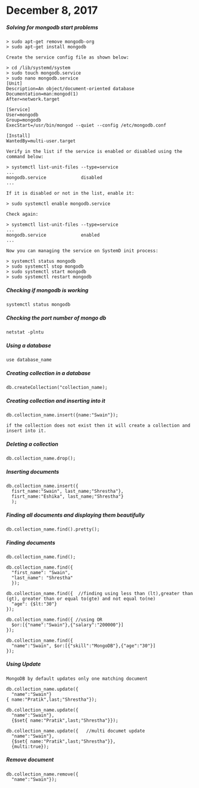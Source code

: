 # December 8, 2017


##### Solving for mongodb start problems
```
> sudo apt-get remove mongodb-org
> sudo apt-get install mongodb

Create the service config file as shown below:

> cd /lib/systemd/system
> sudo touch mongodb.service
> sudo nano mongodb.service
[Unit]
Description=An object/document-oriented database
Documentation=man:mongod(1)
After=network.target

[Service]
User=mongodb
Group=mongodb
ExecStart=/usr/bin/mongod --quiet --config /etc/mongodb.conf

[Install]
WantedBy=multi-user.target

Verify in the list if the service is enabled or disabled using the command below:

> systemctl list-unit-files --type=service
...
mongodb.service             disabled
...

If it is disabled or not in the list, enable it:

> sudo systemctl enable mongodb.service

Check again:

> systemctl list-unit-files --type=service 
...
mongodb.service             enabled
...

Now you can managing the service on SystemD init process:

> systemctl status mongodb
> sudo systemctl stop mongodb
> sudo systemctl start mongodb
> sudo systemctl restart mongodb
```

##### Checking if mongodb is working
```
systemctl status mongodb
```

##### Checking the port number of mongo db
```
netstat -plntu
```

##### Using a database
```
use database_name
```

##### Creating collection in a database 
```
db.createCollection("collection_name);
```

##### Creating collection and inserting into it
```
db.collection_name.insert({name:"Swain"});
 
if the collection does not exist then it will create a collection and insert into it.
```

##### Deleting a collection 
```
db.collection_name.drop();
```

##### Inserting documents
```
db.collection_name.insert({
  fisrt_name:"Swain", last_name;"Shrestha"},
  fisrt_name:"Eshika", last_name;"Shrestha"}
  );
```
##### Finding all documents and displaying them beautifully
```
db.collection_name.find().pretty();
```

##### Finding documents
```
db.collection_name.find();

db.collection_name.find({
  "first_name": "Swain",
  "last_name": "Shrestha"
  });
  
db.collection_name.find({  //finding using less than (lt),greater than (gt), greater than or equal to(gte) and not equal to(ne) 
  "age": {$lt:"30"}
});

db.collection_name.find({ //using OR
  $or:[{"name":"Swain"},{"salary":"200000"}]
});

db.collection_name.find({
  "name":"Swain", $or:[{"skill":"MongoDB"},{"age":"30"}]
});
```

##### Using Update
```
MongoDB by default updates only one matching document

db.collection_name.update({
  "name":"Swain"}
{ name:"Pratik",last;"Shrestha"});

db.collection_name.update({
  "name":"Swain"},
  {$set{ name:"Pratik",last;"Shrestha"}});
  
db.collection_name.update({   //multi documet update
  "name":"Swain"},
  {$set{ name:"Pratik",last;"Shrestha"}},
  {multi:true});
```

##### Remove document
```
db.collection_name.remove({
  "name":"Swain"});
```

